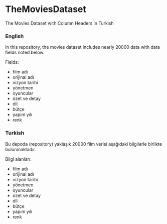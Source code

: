 # TheMoviesDataset
The Movies Dataset with Column Headers in Turkish

### English 

In this repository, the movies dataset includes nearly 20000 data with data fields noted below.

Fields:
  - film adı        
  - orijinal adı    
  - vizyon tarihi    
  - yönetmen
  - oyuncular
  - özet ve detay
  - dil
  - bütçe
  - yapım yılı
  - renk
### Turkish
Bu depoda (repository) yaklaşık 20000 film verisi aşağıdaki bilgilerle birlikte bulunmaktadır.

Bilgi alanları:
  - film adı
  - orijinal adı
  - vizyon tarihi
  - yönetmen
  - oyuncular
  - özet ve detay
  - dil
  - bütçe
  - yapım yılı
  - renk
